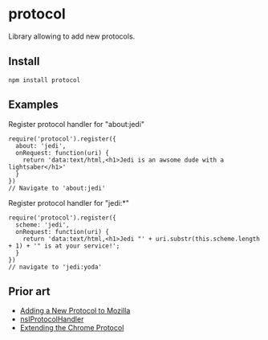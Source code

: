 # protocol #

Library allowing to add new protocols.

## Install ##

    npm install protocol

## Examples ##

Register protocol handler for "about:jedi"

    require('protocol').register({
      about: 'jedi',
      onRequest: function(uri) {
        return 'data:text/html,<h1>Jedi is an awsome dude with a lightsaber</h1>'
      }
    })
    // Navigate to 'about:jedi'

Register protocol handler for "jedi:*"

    require('protocol').register({
      scheme: 'jedi',
      onRequest: function(uri) {
        return 'data:text/html,<h1>Jedi "' + uri.substr(this.scheme.length + 1) + '" is at your service!';
      }
    })
    // navigate to 'jedi:yoda'

## Prior art ##

 - [Adding a New Protocol to Mozilla](http://www.nexgenmedia.net/docs/protocol/)
 - [nsIProtocolHandler]
 - [Extending the Chrome Protocol](http://kb.mozillazine.org/Dev_:_Extending_the_Chrome_Protocol)

[nsIProtocolHandler]:https://developer.mozilla.org/en/nsIProtocolHandler
